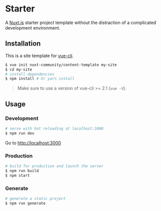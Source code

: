 # Starter

A [Nuxt.js](https://github.com/nuxt/nuxt.js) starter project template without the distraction of a complicated development environment.

## Installation

This is a site template for [vue-cli](https://github.com/vuejs/vue-cli).

``` bash
$ vue init nuxt-community/content-template my-site  
$ cd my-site                  
# install dependencies
$ npm install # Or yarn install
```

> Make sure to use a version of vue-cli >= 2.1 (`vue -V`).

## Usage

### Development

``` bash
# serve with hot reloading at localhost:3000
$ npm run dev
```

Go to [http://localhost:3000](http://localhost:3000)

### Production

``` bash
# build for production and launch the server
$ npm run build
$ npm start
```

### Generate

``` bash
# generate a static project
$ npm run generate
```
